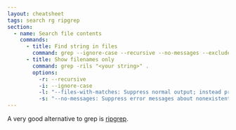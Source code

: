 ```yaml
---
layout: cheatsheet
tags: search rg ripgrep
section:
  - name: Search file contents
    commands:
      - title: Find string in files
        command: grep --ignore-case --recursive --no-messages --exclude-dir=node_modules --exclude-dir=dist --exclude-dir=build --exclude-dir=.git --exclude=package-lock.json "<your string>" .
      - title: Show filenames only
        command: grep -rils "<your string>" .
        options:
          -r: --recursive
          -i: --ignore-case
          -l: "--files-with-matches: Suppress normal output; instead print the name of each input file from which output would normally have been printed."
          -s: "--no-messages: Suppress error messages about nonexistent or unreadable files. (This hides 'Permission denied' spam)"
---
```


A very good alternative to grep is [ripgrep](https://github.com/BurntSushi/ripgrep).

